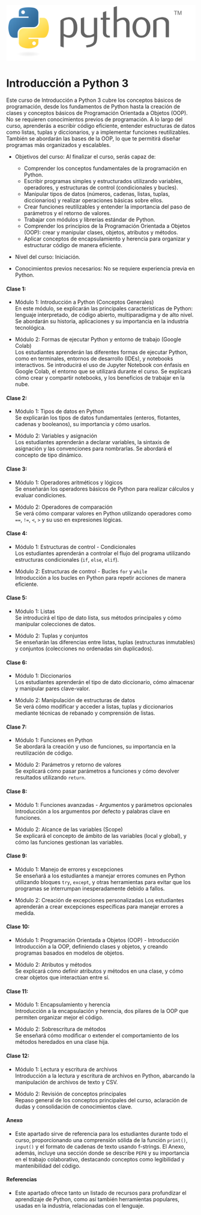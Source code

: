 <div style="text-align:center">
  <img src="assets/python-logo-generic.svg" alt="Python Logo" />
</div>

# Introducción a Python 3

Este curso de Introducción a Python 3 cubre los conceptos básicos de programación, desde los fundamentos de Python hasta la creación de clases y conceptos básicos de Programación Orientada a Objetos (OOP). No se requieren conocimientos previos de programación. A lo largo del curso, aprenderás a escribir código eficiente, entender estructuras de datos como listas, tuplas y diccionarios, y a implementar funciones reutilizables. También se abordarán las bases de la OOP, lo que te permitirá diseñar programas más organizados y escalables.

- Objetivos del curso: Al finalizar el curso, serás capaz de:
  - Comprender los conceptos fundamentales de la programación en Python.
  - Escribir programas simples y estructurados utilizando variables, operadores, y estructuras de control (condicionales y bucles).
  - Manipular tipos de datos (números, cadenas, listas, tuplas, diccionarios) y realizar operaciones básicas sobre ellos.
  - Crear funciones reutilizables y entender la importancia del paso de parámetros y el retorno de valores.
  - Trabajar con módulos y librerías estándar de Python.
  - Comprender los principios de la Programación Orientada a Objetos (OOP): crear y manipular clases, objetos, atributos y métodos.
  - Aplicar conceptos de encapsulamiento y herencia para organizar y estructurar código de manera eficiente.

- Nivel del curso: Iniciación.

- Conocimientos previos necesarios: No se requiere experiencia previa en Python.

#### Clase 1:

- Módulo 1: Introducción a Python (Conceptos Generales)  
  En este módulo, se explicarán las principales características de Python: lenguaje interpretado, de código abierto, multiparadigma y de alto nivel. Se abordarán su historia, aplicaciones y su importancia en la industria tecnológica.

- Módulo 2: Formas de ejecutar Python y entorno de trabajo (Google Colab)  
  Los estudiantes aprenderán las diferentes formas de ejecutar Python, como en terminales, entornos de desarrollo (IDEs), y notebooks interactivos. Se introducirá el uso de Jupyter Notebook con énfasis en Google Colab, el entorno que se utilizará durante el curso. Se explicará cómo crear y compartir notebooks, y los beneficios de trabajar en la nube.

#### Clase 2:

- Módulo 1: Tipos de datos en Python  
  Se explicarán los tipos de datos fundamentales (enteros, flotantes, cadenas y booleanos), su importancia y cómo usarlos.

- Módulo 2: Variables y asignación  
  Los estudiantes aprenderán a declarar variables, la sintaxis de asignación y las convenciones para nombrarlas. Se abordará el concepto de tipo dinámico.

#### Clase 3:

- Módulo 1: Operadores aritméticos y lógicos  
  Se enseñarán los operadores básicos de Python para realizar cálculos y evaluar condiciones.

- Módulo 2: Operadores de comparación  
  Se verá cómo comparar valores en Python utilizando operadores como `==`, `!=`, `<`, `>` y su uso en expresiones lógicas.

#### Clase 4:

- Módulo 1: Estructuras de control - Condicionales  
  Los estudiantes aprenderán a controlar el flujo del programa utilizando estructuras condicionales (`if`, `else`, `elif`).

- Módulo 2: Estructuras de control - Bucles `for` y `while`  
  Introducción a los bucles en Python para repetir acciones de manera eficiente.

#### Clase 5:

- Módulo 1: Listas  
  Se introducirá el tipo de dato lista, sus métodos principales y cómo manipular colecciones de datos.

- Módulo 2: Tuplas y conjuntos  
  Se enseñarán las diferencias entre listas, tuplas (estructuras inmutables) y conjuntos (colecciones no ordenadas sin duplicados).

#### Clase 6:

- Módulo 1: Diccionarios  
  Los estudiantes aprenderán el tipo de dato diccionario, cómo almacenar y manipular pares clave-valor.

- Módulo 2: Manipulación de estructuras de datos  
  Se verá cómo modificar y acceder a listas, tuplas y diccionarios mediante técnicas de rebanado y comprensión de listas.

#### Clase 7:

- Módulo 1: Funciones en Python  
  Se abordará la creación y uso de funciones, su importancia en la reutilización de código.

- Módulo 2: Parámetros y retorno de valores  
  Se explicará cómo pasar parámetros a funciones y cómo devolver resultados utilizando `return`.

#### Clase 8:

- Módulo 1: Funciones avanzadas - Argumentos y parámetros opcionales  
  Introducción a los argumentos por defecto y palabras clave en funciones.

- Módulo 2: Alcance de las variables (Scope)  
  Se explicará el concepto de ámbito de las variables (local y global), y cómo las funciones gestionan las variables.

#### Clase 9:

- Módulo 1: Manejo de errores y excepciones  
  Se enseñará a los estudiantes a manejar errores comunes en Python utilizando bloques `try`, `except`, y otras herramientas para evitar que los programas se interrumpan inesperadamente debido a fallos.

- Módulo 2: Creación de excepciones personalizadas
  Los estudiantes aprenderán a crear excepciones específicas para manejar errores a medida.

#### Clase 10:

- Módulo 1: Programación Orientada a Objetos (OOP) - Introducción  
  Introducción a la OOP, definiendo clases y objetos, y creando programas basados en modelos de objetos.

- Módulo 2: Atributos y métodos  
  Se explicará cómo definir atributos y métodos en una clase, y cómo crear objetos que interactúan entre sí.

#### Clase 11:

- Módulo 1: Encapsulamiento y herencia  
  Introducción a la encapsulación y herencia, dos pilares de la OOP que permiten organizar mejor el código.

- Módulo 2: Sobrescritura de métodos  
  Se enseñará cómo modificar o extender el comportamiento de los métodos heredados en una clase hija.

#### Clase 12:

- Módulo 1: Lectura y escritura de archivos  
  Introducción a la lectura y escritura de archivos en Python, abarcando la manipulación de archivos de texto y CSV.

- Módulo 2: Revisión de conceptos principales  
  Repaso general de los conceptos principales del curso, aclaración de dudas y consolidación de conocimientos clave.

#### Anexo

 - Este apartado sirve de referencia para los estudiantes durante todo el curso, proporcionando una comprensión sólida de la función `print()`, `input()` y el formato de cadenas de texto usando f-strings. El Anexo, además, incluye una sección donde se describe `PEP8` y su importancia en el trabajo colaborativo, destacando conceptos como legibilidad y mantenibilidad del código.

#### Referencias

 - Este apartado ofrece tanto un listado de recursos para profundizar el aprendizaje de Python, como así también herramientas populares, usadas en la industria, relacionadas con el lenguaje.
